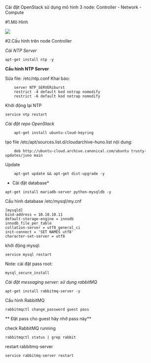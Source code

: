﻿Cài đặt OpenStack sử dụng mô hình 3 node: Controller - Network - Compute

#1.Mô Hình

<img src="http://i.imgur.com/G8mSnL9.png">

#2.Cấu hình trên node Controller

*Cài NTP Server*

`apt-get install ntp -y`

**Cấu hình NTP Server**

Sửa file: /etc/ntp.conf
Khai báo: 


		
		server NTP_SERVERiburst
		restrict -4 default kod notrap nomodify
		restrict -6 default kod notrap nomodify
		

		
Khởi động lại NTP

	service ntp restart
	
*Cài đặt repo OpenStack*

		apt-get install ubuntu-cloud-keyring
		
tạo file /etc/apt/sources.list.d/cloudarchive-huno.list nội dung:

		deb http://ubuntu-cloud.archive.canonical.com/ubuntu trusty-updates/juno main
		
Update
 
		apt-get update && apt-get dist-upgrade -y
		
* Cài đặt database*

 `apt-get install mariadb-server python-mysqldb -y`
 
Cấu hình database /etc/mysql/my.cnf
 
	
	[mysqld]
	bind-address = 10.10.10.11
	default-storage-engine = innodb
	innodb_file_per_table
	collation-server = utf8_general_ci
	init-connect = 'SET NAMES utf8'
	character-set-server = utf8
	
	
khởi động mysql: 
 
 `service mysql restart`
 
Note: cài đặt pass root: 

	mysql_secure_install
	
*Cài đặt messaging server: sử dụng rabbitMQ*

	apt-get install rabbitmq-server -y
	
Cấu hình RabbitMQ

	rabbitmqctl change_password guest pass
	
** Đặt pass cho guest hãy nhớ pass này**

check RabbitMQ running

	rabbitmqctl status | grep rabbit
	
restart rabbitmq-server

	service rabbitmq-server restart